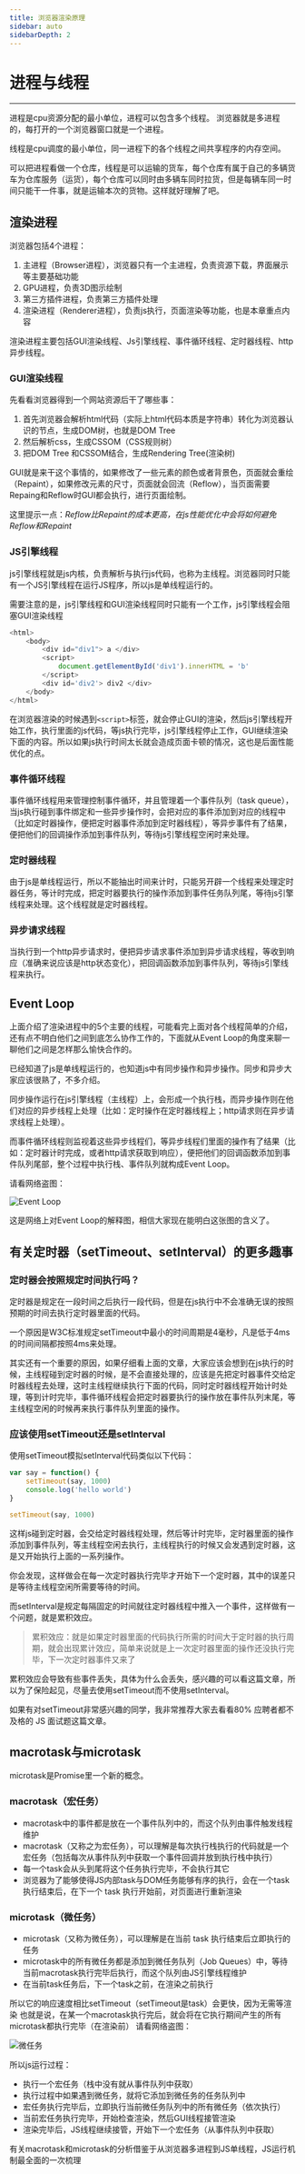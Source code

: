 ```yaml
---
title: 浏览器渲染原理
sidebar: auto
sidebarDepth: 2
---
```

# 进程与线程
---
进程是cpu资源分配的最小单位，进程可以包含多个线程。 浏览器就是多进程的，每打开的一个浏览器窗口就是一个进程。

线程是cpu调度的最小单位，同一进程下的各个线程之间共享程序的内存空间。

可以把进程看做一个仓库，线程是可以运输的货车，每个仓库有属于自己的多辆货车为仓库服务（运货），每个仓库可以同时由多辆车同时拉货，但是每辆车同一时间只能干一件事，就是运输本次的货物。这样就好理解了吧。

## 渲染进程
浏览器包括4个进程：

1. 主进程（Browser进程），浏览器只有一个主进程，负责资源下载，界面展示等主要基础功能
2. GPU进程，负责3D图示绘制
3. 第三方插件进程，负责第三方插件处理
4. 渲染进程（Renderer进程），负责js执行，页面渲染等功能，也是本章重点内容

渲染进程主要包括GUI渲染线程、Js引擎线程、事件循环线程、定时器线程、http异步线程。

### GUI渲染线程
先看看浏览器得到一个网站资源后干了哪些事：

1. 首先浏览器会解析html代码（实际上html代码本质是字符串）转化为浏览器认识的节点，生成DOM树，也就是DOM Tree
2. 然后解析css，生成CSSOM（CSS规则树）
3. 把DOM Tree 和CSSOM结合，生成Rendering Tree(渲染树)

GUI就是来干这个事情的，如果修改了一些元素的颜色或者背景色，页面就会重绘（Repaint），如果修改元素的尺寸，页面就会回流（Reflow），当页面需要Repaing和Reflow时GUI都会执行，进行页面绘制。

这里提示一点：_Reflow比Repaint的成本更高，在js性能优化中会将如何避免Reflow和Repaint_

### JS引擎线程
js引擎线程就是js内核，负责解析与执行js代码，也称为主线程。浏览器同时只能有一个JS引擎线程在运行JS程序，所以js是单线程运行的。

需要注意的是，js引擎线程和GUI渲染线程同时只能有一个工作，js引擎线程会阻塞GUI渲染线程

```js
<html>
    <body>
        <div id="div1"> a </div>
        <script>
            document.getElementById('div1').innerHTML = 'b'
        </script>
        <div id='div2'> div2 </div>
    </body>
</html>
```
在浏览器渲染的时候遇到`<script>`标签，就会停止GUI的渲染，然后js引擎线程开始工作，执行里面的js代码，等js执行完毕，js引擎线程停止工作，GUI继续渲染下面的内容。所以如果js执行时间太长就会造成页面卡顿的情况，这也是后面性能优化的点。

### 事件循环线程
事件循环线程用来管理控制事件循环，并且管理着一个事件队列（task queue），当js执行碰到事件绑定和一些异步操作时，会把对应的事件添加到对应的线程中（比如定时器操作，便把定时器事件添加到定时器线程），等异步事件有了结果，便把他们的回调操作添加到事件队列，等待js引擎线程空闲时来处理。

### 定时器线程
由于js是单线程运行，所以不能抽出时间来计时，只能另开辟一个线程来处理定时器任务，等计时完成，把定时器要执行的操作添加到事件任务队列尾，等待js引擎线程来处理。这个线程就是定时器线程。

### 异步请求线程
当执行到一个http异步请求时，便把异步请求事件添加到异步请求线程，等收到响应（准确来说应该是http状态变化），把回调函数添加到事件队列，等待js引擎线程来执行。

## Event Loop
上面介绍了渲染进程中的5个主要的线程，可能看完上面对各个线程简单的介绍，还有点不明白他们之间到底怎么协作工作的，下面就从Event Loop的角度来聊一聊他们之间是怎样那么愉快合作的。

已经知道了js是单线程运行的，也知道js中有同步操作和异步操作。同步和异步大家应该很熟了，不多介绍。

同步操作运行在js引擎线程（主线程）上，会形成一个执行栈，而异步操作则在他们对应的异步线程上处理（比如：定时操作在定时器线程上；http请求则在异步请求线程上处理）。

而事件循环线程则监视着这些异步线程们，等异步线程们里面的操作有了结果（比如：定时器计时完成，或者http请求获取到响应），便把他们的回调函数添加到事件队列尾部，整个过程中执行栈、事件队列就构成Event Loop。

请看网络盗图：

![Event Loop](/img/clipboard.png)

这是网络上对Event Loop的解释图，相信大家现在能明白这张图的含义了。

## 有关定时器（setTimeout、setInterval）的更多趣事
### 定时器会按照规定时间执行吗？
定时器是规定在一段时间之后执行一段代码，但是在js执行中不会准确无误的按照预期的时间去执行定时器里面的代码。

一个原因是W3C标准规定setTimeout中最小的时间周期是4毫秒，凡是低于4ms的时间间隔都按照4ms来处理。

其实还有一个重要的原因，如果仔细看上面的文章，大家应该会想到在js执行的时候，主线程碰到定时器的时候，是不会直接处理的，应该是先把定时器事件交给定时器线程去处理，这时主线程继续执行下面的代码，同时定时器线程开始计时处理，等到计时完毕，事件循环线程会把定时器要执行的操作放在事件队列末尾，等主线程空闲的时候再来执行事件队列里面的操作。

### 应该使用setTimeout还是setInterval
使用setTimeout模拟setInterval代码类似以下代码：

```js
var say = function() {
    setTimeout(say, 1000)
    console.log('hello world')
}

setTimeout(say, 1000)
```
这样js碰到定时器，会交给定时器线程处理，然后等计时完毕，定时器里面的操作添加到事件队列，等主线程空闲去执行，主线程执行的时候又会发遇到定时器，这是又开始执行上面的一系列操作。

你会发现，这样做会在每一次定时器执行完毕才开始下一个定时器，其中的误差只是等待主线程空闲所需要等待的时间。

而setInterval是规定每隔固定的时间就往定时器线程中推入一个事件，这样做有一个问题，就是累积效应。

> 累积效应：就是如果定时器里面的代码执行所需的时间大于定时器的执行周期，就会出现累计效应，简单来说就是上一次定时器里面的操作还没执行完毕，下一次定时器事件又来了

累积效应会导致有些事件丢失，具体为什么会丢失，感兴趣的可以看这篇文章，所以为了保险起见，尽量去使用setTimeout而不使用setInterval。

如果有对setTimeout非常感兴趣的同学，我非常推荐大家去看看80% 应聘者都不及格的 JS 面试题这篇文章。

## macrotask与microtask
microtask是Promise里一个新的概念。

### macrotask（宏任务）
- macrotask中的事件都是放在一个事件队列中的，而这个队列由事件触发线程维护
- macrotask（又称之为宏任务），可以理解是每次执行栈执行的代码就是一个宏任务（包括每次从事件队列中获取一个事件回调并放到执行栈中执行）
- 每一个task会从头到尾将这个任务执行完毕，不会执行其它
- 浏览器为了能够使得JS内部task与DOM任务能够有序的执行，会在一个task执行结束后，在下一个 task 执行开始前，对页面进行重新渲染
### microtask（微任务）
- microtask（又称为微任务），可以理解是在当前 task 执行结束后立即执行的任务
- microtask中的所有微任务都是添加到微任务队列（Job Queues）中，等待当前macrotask执行完毕后执行，而这个队列由JS引擎线程维护
- 在当前task任务后，下一个task之前，在渲染之前执行

所以它的响应速度相比setTimeout（setTimeout是task）会更快，因为无需等渲染
也就是说，在某一个macrotask执行完后，就会将在它执行期间产生的所有microtask都执行完毕（在渲染前）
请看网络盗图：

![微任务](/img/Microtask.png)

所以js运行过程：

- 执行一个宏任务（栈中没有就从事件队列中获取）
- 执行过程中如果遇到微任务，就将它添加到微任务的任务队列中
- 宏任务执行完毕后，立即执行当前微任务队列中的所有微任务（依次执行）
- 当前宏任务执行完毕，开始检查渲染，然后GUI线程接管渲染
- 渲染完毕后，JS线程继续接管，开始下一个宏任务（从事件队列中获取）


有关macrotask和microtask的分析借鉴于从浏览器多进程到JS单线程，JS运行机制最全面的一次梳理